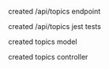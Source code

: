 created /api/topics endpoint 

created /api/topics jest tests

created topics model

created topics controller

